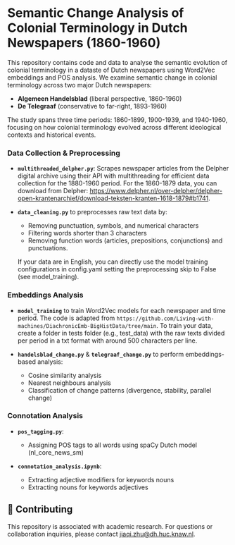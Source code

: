 # Semantic Change Analysis of Colonial Terminology in Dutch Newspapers (1860-1960)

This repository contains code and data to analyse the semantic evolution of colonial terminology in a dataste of Dutch newspapers using Word2Vec embeddings and POS analysis. We examine semantic change in colonial terminology across two major Dutch newspapers:
- **Algemeen Handelsblad** (liberal perspective, 1860-1960)
- **De Telegraaf** (conservative to far-right, 1893-1960)

The study spans three time periods: 1860-1899, 1900-1939, and 1940-1960, focusing on how colonial terminology evolved across different ideological contexts and historical events.

### Data Collection & Preprocessing

- **`multithreaded_delpher.py`**: Scrapes newspaper articles from the Delpher digital archive using their API with multithreading for efficient data collection for the 1880-1960 period. For the 1860-1879 data, you can download from Delpher: https://www.delpher.nl/over-delpher/delpher-open-krantenarchief/download-teksten-kranten-1618-1879#b1741.
  
- **`data_cleaning.py`** to preprocesses raw text data by:
  - Removing punctuation, symbols, and numerical characters
  - Filtering words shorter than 3 characters
  - Removing function words (articles, prepositions, conjunctions) and punctuations.
  
  If your data are in English, you can directly use the model training configurations in config.yaml setting the preprocessing skip to False (see model_training).

### Embeddings Analysis

- **`model_training`** to train Word2Vec models for each newspaper and time period. The code is adapted from `https://github.com/Living-with-machines/DiachronicEmb-BigHistData/tree/main`.
  To train your data, create a folder in tests folder (e.g., test_data) with the raw texts divided per period in a txt format with around 500 characters per line. 
  
- **`handelsblad_change.py`** & **`telegraaf_change.py`** to perform embeddings-based analysis:
  - Cosine similarity analysis
  - Nearest neighbours analysis
  - Classification of change patterns (divergence, stability, parallel change)

### Connotation Analysis

- **`pos_tagging.py`**:
  - Assigning POS tags to all words using spaCy Dutch model (nl_core_news_sm)
    
- **`connotation_analysis.ipynb`**:
  - Extracting adjective modifiers for keywords nouns 
  - Extracting nouns for keywords adjectives

## 🤝 Contributing

This repository is associated with academic research. For questions or collaboration inquiries, please contact jiaqi.zhu@dh.huc.knaw.nl.
